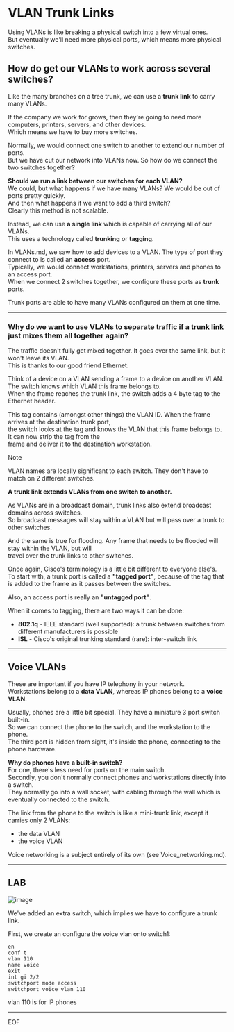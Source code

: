 # VLAN Trunk Links

Using VLANs is like breaking a physical switch into a few virtual ones.  
But eventually we'll need more physical ports, which means more physical switches.  

## How do get our VLANs to work across several switches?

Like the many branches on a tree trunk, we can use a **trunk link** to carry many VLANs.  

If the company we work for grows, then they're going to need more computers, printers, servers, and other devices.  
Which means we have to buy more switches.  

Normally, we would connect one switch to another to extend our number of ports.  
But we have cut our network into VLANs now. So how do we connect the two switches together?  

**Should we run a link between our switches for each VLAN?**  
We could, but what happens if we have many VLANs? We would be out of ports pretty quickly.  
And then what happens if we want to add a third switch?  
Clearly this method is not scalable.  

Instead, we can use **a single link** which is capable of carrying all of our VLANs.  
This uses a technology called **trunking** or **tagging**.  

In VLANs.md, we saw how to add devices to a VLAN. The type of port they connect to is called an **access** port.  
Typically, we would connect workstations, printers, servers and phones to an access port.  
When we connect 2 switches together, we configure these ports as **trunk** ports.  

Trunk ports are able to have many VLANs configured on them at one time.  

---

### Why do we want to use VLANs to separate traffic if a trunk link just mixes them all together again?

The traffic doesn't fully get mixed together. It goes over the same link, but it won't leave its VLAN.  
This is thanks to our good friend Ethernet.  

Think of a device on a VLAN sending a frame to a device on another VLAN.  
The switch knows which VLAN this frame belongs to.  
When the frame reaches the trunk link, the switch adds a 4 byte tag to the Ethernet header.  

This tag contains (amongst other things) the VLAN ID. When the frame arrives at the destination trunk port,  
the switch looks at the tag and knows the VLAN that this frame belongs to. It can now strip the tag from the  
frame and deliver it to the destination workstation. 

>[!note]
>VLAN names are locally significant to each switch. They don't have to match on 2 different switches.

**A trunk link extends VLANs from one switch to another.**  

As VLANs are in a broadcast domain, trunk links also extend broadcast domains across switches.  
So broadcast messages will stay within a VLAN but will pass over a trunk to other switches.  

And the same is true for flooding. Any frame that needs to be flooded will stay within the VLAN, but will   
travel over the trunk links to other switches.  

Once again, Cisco's terminology is a little bit different to everyone else's.  
To start with, a trunk port is called a **"tagged port"**, because of the tag that is added to the frame as it passes between the switches.

Also, an access port is really an **"untagged port"**.  

When it comes to tagging, there are two ways it can be done:
- **802.1q** - IEEE standard (well supported): a trunk between switches from different manufacturers is possible
- **ISL** - Cisco's original trunking standard (rare): inter-switch link

---

## Voice VLANs

These are important if you have IP telephony in your network.  
Workstations belong to a **data VLAN**, whereas IP phones belong to a **voice VLAN**.  

Usually, phones are a little bit special. They have a miniature 3 port switch built-in.  
So we can connect the phone to the switch, and the workstation to the phone.  
The third port is hidden from sight, it's inside the phone, connecting to the phone hardware.  

**Why do phones have a built-in switch?**  
For one, there's less need for ports on the main switch.  
Secondly, you don't normally connect phones and workstations directly into a switch.  
They normally go into a wall socket, with cabling through the wall which is eventually connected to the switch.  

The link from the phone to the switch is like a mini-trunk link, except it carries only 2 VLANs:
- the data VLAN
- the voice VLAN

Voice networking is a subject entirely of its own (see Voice_networking.md).

---

## LAB

![image](https://github.com/fastoch/Networking/assets/89261095/5a7a92da-6d8d-47cc-bc31-499a1d335e08)

We've added an extra switch, which implies we have to configure a trunk link.  

First, we create an configure the voice vlan onto switch1:
```
en
conf t
vlan 110
name voice
exit
int gi 2/2
switchport mode access
switchport voice vlan 110
```
vlan 110 is for IP phones








---
EOF
